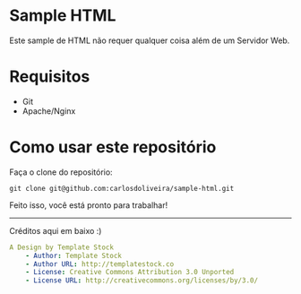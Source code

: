 # Sample HTML

Este sample de HTML não requer qualquer coisa além de um Servidor Web.

# Requisitos

* Git
* Apache/Nginx

# Como usar este repositório

Faça o clone do repositório: 

``` shell
git clone git@github.com:carlosdoliveira/sample-html.git
```

Feito isso, você está pronto para trabalhar! 

---

Créditos aqui em baixo :)

``` yml
A Design by Template Stock
    - Author: Template Stock
    - Author URL: http://templatestock.co
    - License: Creative Commons Attribution 3.0 Unported
    - License URL: http://creativecommons.org/licenses/by/3.0/
```